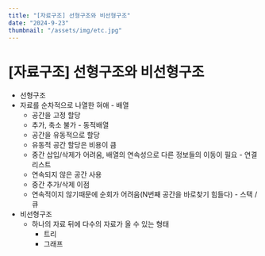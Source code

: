 ```yaml
---
title: "[자료구조] 선형구조와 비선형구조"
date: "2024-9-23"
thumbnail: "/assets/img/etc.jpg"
---
```


# [자료구조] 선형구조와 비선형구조

-  선형구조
  -  자료를 순차적으로 나열한 혀애
    -  배열
      -  공간을 고정 할당
      -  추가, 축소 불가
    -  동적배열
      -  공간을 유동적으로 할당
      -  유동적 공간 할당은 비용이 큼
      -  중간 삽입/삭제가 어려움, 배열의 연속성으로 다른 정보들의 이동이 필요
    -  연결 리스트
      -  연속되지 않은 공간 사용
      -  중간 추가/삭제 이점
      -  연속적이지 않기때문에 순회가 어려움(N번째 공간을 바로찾기 힘들다)
    -  스택 / 큐
-  비선형구조
   -  하나의 자료 뒤에 다수의 자료가 올 수 있는 형태
      -  트리
      -  그래프

